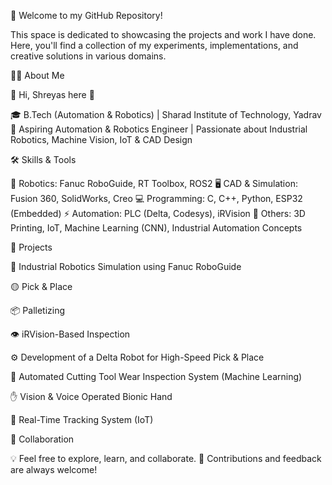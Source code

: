 👋 Welcome to my GitHub Repository!

This space is dedicated to showcasing the projects and work I have done. Here, you'll find a collection of my experiments, implementations, and creative solutions in various domains.

🙋‍♂️ About Me

👋 Hi, Shreyas here 🙂

🎓 B.Tech (Automation & Robotics) | Sharad Institute of Technology, Yadrav
🤖 Aspiring Automation & Robotics Engineer | Passionate about Industrial Robotics, Machine Vision, IoT & CAD Design

🛠️ Skills & Tools

🤖 Robotics: Fanuc RoboGuide, RT Toolbox, ROS2
🖥️ CAD & Simulation: Fusion 360, SolidWorks, Creo
💻 Programming: C, C++, Python, ESP32 (Embedded)
⚡ Automation: PLC (Delta, Codesys), iRVision
🧩 Others: 3D Printing, IoT, Machine Learning (CNN), Industrial Automation Concepts

🚀 Projects

🤖 Industrial Robotics Simulation using Fanuc RoboGuide

🟡 Pick & Place

📦 Palletizing

👁️ iRVision-Based Inspection

⚙️ Development of a Delta Robot for High-Speed Pick & Place

🔬 Automated Cutting Tool Wear Inspection System (Machine Learning)

✋ Vision & Voice Operated Bionic Hand

📡 Real-Time Tracking System (IoT)

🤝 Collaboration

💡 Feel free to explore, learn, and collaborate.
💬 Contributions and feedback are always welcome!
